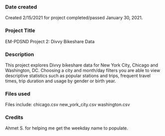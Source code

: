 ### Date created
Created 2/15/2021 for project completed/passed January 30, 2021.

### Project Title
EM-PDSND Project 2: Divvy Bikeshare Data

### Description
This project explores Divvy bikeshare data for New York City, Chicago and Washington, DC. Choosing a city and month/day filters you are able to view descriptive statistics such as popular stations and trips, frequent travel times, trip duration and usage by gender or birth year.

### Files used
Files include:
chicago.csv
new_york_city.csv
washington.csv

### Credits
Ahmet S. for helping me get the weekday name to populate.
